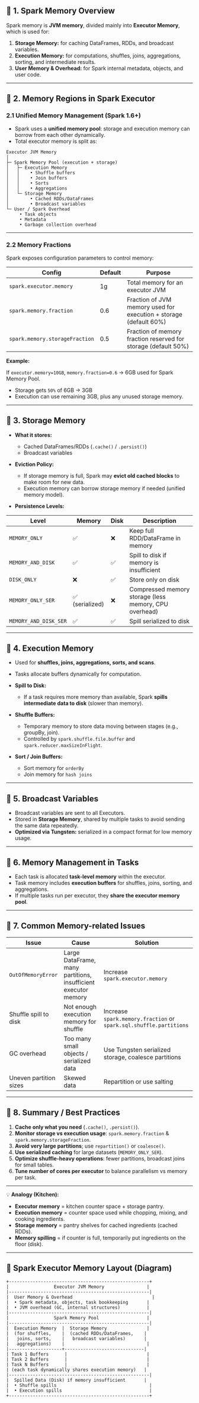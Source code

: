 ## 🔹 1. Spark Memory Overview

Spark memory is **JVM memory**, divided mainly into **Executor Memory**, which is used for:

1. **Storage Memory:** for caching DataFrames, RDDs, and broadcast variables.
2. **Execution Memory:** for computations, shuffles, joins, aggregations, sorting, and intermediate results.
3. **User Memory & Overhead:** for Spark internal metadata, objects, and user code.

---

## 🔹 2. Memory Regions in Spark Executor

### 2.1 Unified Memory Management (Spark 1.6+)

* Spark uses a **unified memory pool**: storage and execution memory can borrow from each other dynamically.
* Total executor memory is split as:

```
Executor JVM Memory
│
├─ Spark Memory Pool (execution + storage)
│   ├─ Execution Memory
│   │    • Shuffle buffers
│   │    • Join buffers
│   │    • Sorts
│   │    • Aggregations
│   └─ Storage Memory
│        • Cached RDDs/DataFrames
│        • Broadcast variables
└─ User / Spark Overhead
     • Task objects
     • Metadata
     • Garbage collection overhead
```

---

### 2.2 Memory Fractions

Spark exposes configuration parameters to control memory:

| Config                         | Default | Purpose                                                           |
| ------------------------------ | ------- | ----------------------------------------------------------------- |
| `spark.executor.memory`        | 1g      | Total memory for an executor JVM                                  |
| `spark.memory.fraction`        | 0.6     | Fraction of JVM memory used for execution + storage (default 60%) |
| `spark.memory.storageFraction` | 0.5     | Fraction of memory fraction reserved for storage (default 50%)    |

**Example:**

If `executor.memory=10GB`, `memory.fraction=0.6` → 6GB used for Spark Memory Pool.

* Storage gets `50%` of 6GB → 3GB
* Execution can use remaining 3GB, plus any unused storage memory.

---

## 🔹 3. Storage Memory

* **What it stores:**

  * Cached DataFrames/RDDs (`.cache()` / `.persist()`)
  * Broadcast variables

* **Eviction Policy:**

  * If storage memory is full, Spark may **evict old cached blocks** to make room for new data.
  * Execution memory can borrow storage memory if needed (unified memory model).

* **Persistence Levels:**

| Level                 | Memory         | Disk | Description                                           |
| --------------------- | -------------- | ---- | ----------------------------------------------------- |
| `MEMORY_ONLY`         | ✅              | ❌    | Keep full RDD/DataFrame in memory                     |
| `MEMORY_AND_DISK`     | ✅              | ✅    | Spill to disk if memory is insufficient               |
| `DISK_ONLY`           | ❌              | ✅    | Store only on disk                                    |
| `MEMORY_ONLY_SER`     | ✅ (serialized) | ❌    | Compressed memory storage (less memory, CPU overhead) |
| `MEMORY_AND_DISK_SER` | ✅              | ✅    | Spill serialized to disk                              |

---

## 🔹 4. Execution Memory

* Used for **shuffles, joins, aggregations, sorts, and scans**.

* Tasks allocate buffers dynamically for computation.

* **Spill to Disk:**

  * If a task requires more memory than available, Spark **spills intermediate data to disk** (slower than memory).

* **Shuffle Buffers:**

  * Temporary memory to store data moving between stages (e.g., groupBy, join).
  * Controlled by `spark.shuffle.file.buffer` and `spark.reducer.maxSizeInFlight`.

* **Sort / Join Buffers:**

  * Sort memory for `orderBy`
  * Join memory for `hash joins`

---

## 🔹 5. Broadcast Variables

* Broadcast variables are sent to all Executors.
* Stored in **Storage Memory**, shared by multiple tasks to avoid sending the same data repeatedly.
* **Optimized via Tungsten:** serialized in a compact format for low memory usage.

---

## 🔹 6. Memory Management in Tasks

* Each task is allocated **task-level memory** within the executor.
* Task memory includes **execution buffers** for shuffles, joins, sorting, and aggregations.
* If multiple tasks run per executor, they **share the executor memory pool**.

---

## 🔹 7. Common Memory-related Issues

| Issue                  | Cause                                                          | Solution                                                           |
| ---------------------- | -------------------------------------------------------------- | ------------------------------------------------------------------ |
| `OutOfMemoryError`     | Large DataFrame, many partitions, insufficient executor memory | Increase `spark.executor.memory`                                   |
| Shuffle spill to disk  | Not enough execution memory for shuffle                        | Increase `spark.memory.fraction` or `spark.sql.shuffle.partitions` |
| GC overhead            | Too many small objects / serialized data                       | Use Tungsten serialized storage, coalesce partitions               |
| Uneven partition sizes | Skewed data                                                    | Repartition or use salting                                         |

---

## 🔹 8. Summary / Best Practices

1. **Cache only what you need** (`.cache()`, `.persist()`).
2. **Monitor storage vs execution usage**: `spark.memory.fraction` & `spark.memory.storageFraction`.
3. **Avoid very large partitions**; use `repartition()` or `coalesce()`.
4. **Use serialized caching** for large datasets (`MEMORY_ONLY_SER`).
5. **Optimize shuffle-heavy operations**: fewer partitions, broadcast joins for small tables.
6. **Tune number of cores per executor** to balance parallelism vs memory per task.

---

💡 **Analogy (Kitchen):**

* **Executor memory** = kitchen counter space + storage pantry.
* **Execution memory** = counter space used while chopping, mixing, and cooking ingredients.
* **Storage memory** = pantry shelves for cached ingredients (cached RDDs).
* **Memory spilling** = if counter is full, temporarily put ingredients on the floor (disk).

---

## 🔹 Spark Executor Memory Layout (Diagram)

```
+-----------------------------------------------------+
|                 Executor JVM Memory                |
|-----------------------------------------------------|
|  User Memory & Overhead                              |
|  • Spark metadata, objects, task bookkeeping       |
|  • JVM overhead (GC, internal structures)          |
|-----------------------------------------------------|
|                 Spark Memory Pool                  |
|-----------------------------------------------------|
|  Execution Memory  |  Storage Memory               |
|  (for shuffles,    |  (cached RDDs/DataFrames,    |
|   joins, sorts,    |   broadcast variables)       |
|   aggregations)    |                               |
|--------------------+------------------------------|
| Task 1 Buffers      |                              |
| Task 2 Buffers      |                              |
| Task N Buffers      |                              |
| (each task dynamically shares execution memory)   |
|-----------------------------------------------------|
|  Spilled Data (Disk) if memory insufficient       |
|  • Shuffle spills                                   |
|  • Execution spills                                 |
+-----------------------------------------------------+
```

